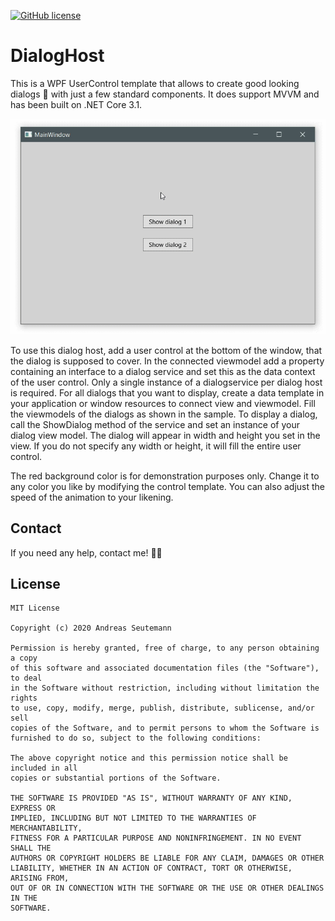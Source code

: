[![GitHub license](https://img.shields.io/badge/License-MIT-blue.svg)](LICENSE)

# DialogHost
This is a WPF UserControl template that allows to create good looking dialogs :speech_balloon: with just a few standard components. It does support MVVM and has been built on .NET Core 3.1.

![](SampleAnimation.gif)

To use this dialog host, add a user control at the bottom of the window, that the dialog is supposed to cover. In the connected viewmodel add a property containing an interface to a dialog service and set this as the data context of the user control. Only a single instance of a dialogservice per dialog host is required. For all dialogs that you want to display, create a data template in your application or window resources to connect view and viewmodel. Fill the viewmodels of the dialogs as shown in the sample. To display a dialog, call the ShowDialog method of the service and set an instance of your dialog view model. The dialog will appear in width and height you set in the view. If you do not specify any width or height, it will fill the entire user control.

The red background color is for demonstration purposes only. Change it to any color you like by modifying the control template. You can also adjust the speed of the animation to your likening.

## Contact
If you need any help, contact me! :raising_hand_man:

## License
```
MIT License

Copyright (c) 2020 Andreas Seutemann

Permission is hereby granted, free of charge, to any person obtaining a copy
of this software and associated documentation files (the "Software"), to deal
in the Software without restriction, including without limitation the rights
to use, copy, modify, merge, publish, distribute, sublicense, and/or sell
copies of the Software, and to permit persons to whom the Software is
furnished to do so, subject to the following conditions:

The above copyright notice and this permission notice shall be included in all
copies or substantial portions of the Software.

THE SOFTWARE IS PROVIDED "AS IS", WITHOUT WARRANTY OF ANY KIND, EXPRESS OR
IMPLIED, INCLUDING BUT NOT LIMITED TO THE WARRANTIES OF MERCHANTABILITY,
FITNESS FOR A PARTICULAR PURPOSE AND NONINFRINGEMENT. IN NO EVENT SHALL THE
AUTHORS OR COPYRIGHT HOLDERS BE LIABLE FOR ANY CLAIM, DAMAGES OR OTHER
LIABILITY, WHETHER IN AN ACTION OF CONTRACT, TORT OR OTHERWISE, ARISING FROM,
OUT OF OR IN CONNECTION WITH THE SOFTWARE OR THE USE OR OTHER DEALINGS IN THE
SOFTWARE.
```
